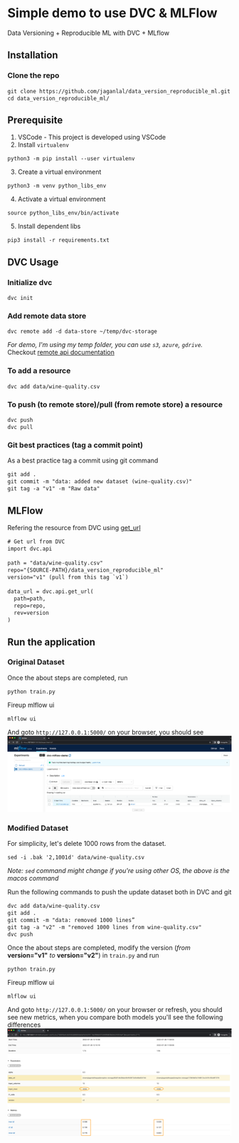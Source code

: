 # Simple demo to use DVC & MLFlow
Data Versioning + Reproducible ML with DVC + MLflow

## Installation

### Clone the repo
```
git clone https://github.com/jaganlal/data_version_reproducible_ml.git
cd data_version_reproducible_ml/
```
## Prerequisite
1. VSCode - This project is developed using VSCode
2. Install `virtualenv` 
  ```
  python3 -m pip install --user virtualenv
  ```
3. Create a virtual environment
  ```
  python3 -m venv python_libs_env
  ```
4. Activate a virtual environment
  ```
  source python_libs_env/bin/activate
  ```

5. Install dependent libs
  ```
  pip3 install -r requirements.txt
  ```

## DVC Usage

### Initialize dvc
  ```
  dvc init
  ```
### Add remote data store
  ```
  dvc remote add -d data-store ~/temp/dvc-storage
  ```

*For demo, I'm using my temp folder, you can use `s3`, `azure`, `gdrive`.*
Checkout [remote api documentation](https://dvc.org/doc/command-reference/remote)
### To add a resource
  ```
  dvc add data/wine-quality.csv
  ```

### To push (to remote store)/pull (from remote store) a resource
  ```
  dvc push
  dvc pull
  ```

### Git best practices (tag a commit point)
As a best practice tag a commit using git command
  ```
  git add .
  git commit -m "data: added new dataset (wine-quality.csv)"
  git tag -a "v1" -m "Raw data"
  ```


## MLFlow
Refering the resource from DVC using [get_url](https://dvc.org/doc/api-reference/get_url)
  ```
  # Get url from DVC
  import dvc.api

  path = "data/wine-quality.csv"
  repo="{SOURCE-PATH}/data_version_reproducible_ml"
  version="v1" (pull from this tag `v1`)
  
  data_url = dvc.api.get_url(
    path=path,
    repo=repo,
    rev=version
  )
  ```


## Run the application

### Original Dataset
Once the about steps are completed, run
  ```
  python train.py
  ```

Fireup mlflow ui
  ```
  mlflow ui
  ```
And goto `http://127.0.0.1:5000/` on your browser, you should see
![mlflow-ui](images/mlflow-ui.png)

### Modified Dataset
For simplicity, let's delete 1000 rows from the dataset.
  ```
  sed -i .bak '2,1001d' data/wine-quality.csv
  ```
*Note: `sed` command might change if you're using other OS, the above is the macos command*

Run the following commands to push the update dataset both in DVC and git

  ```
  dvc add data/wine-quality.csv
  git add .
  git commit -m "data: removed 1000 lines”
  git tag -a "v2" -m "removed 1000 lines from wine-quality.csv"
  dvc push
  ```

Once the about steps are completed, modify the version (*from* **version="v1"** *to* **version="v2"**) in `train.py` and run
  ```
  python train.py
  ```

Fireup mlflow ui
  ```
  mlflow ui
  ```
And goto `http://127.0.0.1:5000/` on your browser or refresh, you should see new metrics, when you compare both models you'll see the following differences
![comparison](images/comparison.png)